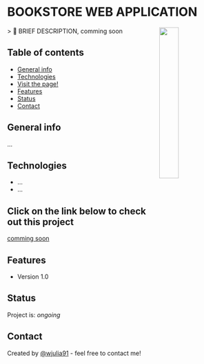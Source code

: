 # BOOKSTORE WEB APPLICATION
<img src="#" height="30%" align="right">
> 📖 BRIEF DESCRIPTION, comming soon
 

## Table of contents
* [General info](#general-info)
* [Technologies](#technologies)
* [Visit the page!](#Click-on-the-link-below-to-check-out-this-project)
* [Features](#features)
* [Status](#status)
* [Contact](#contact)

## General info
...


## Technologies
* ...
* ...


## Click on the link below to check out this project
<a href="#">comming soon</a>

## Features
* Version 1.0

## Status
Project is: _ongoing_

## Contact
Created by [@wjulia91](https://www.linkedin.com/in/wjulia91/) - feel free to contact me!